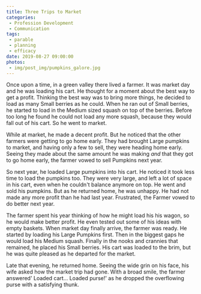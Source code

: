```yaml
---
title: Three Trips to Market
categories:
 - Profession Development
 - Communication
tags:
 - parable
 - planning
 - efficacy
date: 2019-08-27 09:00:00
photos: 
 - img/post_img/pumpkins_galore.jpg
---
```


Once upon a time, in a green valley there lived a farmer. It was market day and he was loading his cart. He thought for a moment about the best way to get a profit. Thinking the best way was to bring more things, he decided to load as many Small berries as he could. When he ran out of Small berries, he started to load in the Medium sized squash on top of the berries. Before too long he found he could not load any more squash, because they would fall out of his cart. So he went to market.

While at market, he made a decent profit. But he noticed that the other farmers were getting to go home early. They had brought Large pumpkins to market, and having only a few to sell, they were heading home early. Seeing they made about the same amount he was making _and_ that they got to go home early, the farmer vowed to sell Pumpkins next year.

So next year, he loaded Large pumpkins into his cart. He noticed it took less time to load the pumpkins too. They were very large, and left a lot of space in his cart, even when he couldn't balance anymore on top. He went and sold his pumpkins. But as he returned home, he was unhappy. He had not made any more profit than he had last year. Frustrated, the Farmer vowed to do better next year.

The farmer spent his year thinking of how he might load his his wagon, so he would make better profit. He even tested out some of his ideas with empty baskets. When market day finally arrive, the farmer was ready. He started by loading his Large Pumpkins first. Then in the biggest gaps he would load his Medium squash. Finally in the nooks and crannies that remained, he placed his Small berries. His cart was loaded to the brim, but he was quite pleased as he departed for the market.

Late that evening, he returned home. Seeing the wide grin on his face, his wife asked how the market trip had gone. With a broad smile, the farmer answered' Loaded cart... Loaded purse!' as he dropped the overflowing purse with a satisfying thunk.